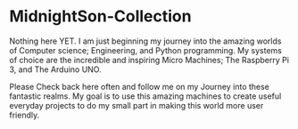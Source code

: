 # MidnightSon-Collection


Nothing here YET. I am just beginning my journey into the amazing worlds of Computer science; Engineering, and Python programming.
My systems of choice are the incredible and inspiring Micro Machines; The Raspberry Pi 3, and The Arduino UNO. 

Please Check back here often and follow me on my Journey into these fantastic realms.
My goal is to use this amazing machines to create useful everyday projects to do my small part in making this world more user friendly.
